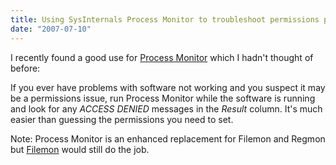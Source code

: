 ```yaml
---
title: Using SysInternals Process Monitor to troubleshoot permissions problems
date: "2007-07-10"
---
```


I recently found a good use for [Process Monitor](http://www.microsoft.com/technet/sysinternals/utilities/processmonitor.mspx) which I hadn't thought of before:

If you ever have problems with software not working and you suspect it may be a permissions issue, run Process Monitor while the software is running and look for any _ACCESS DENIED_ messages in the _Result_ column. It's much easier than guessing the permissions you need to set.

Note: Process Monitor is an enhanced replacement for Filemon and Regmon but [Filemon](http://www.microsoft.com/technet/sysinternals/utilities/filemon.mspx) would still do the job.
